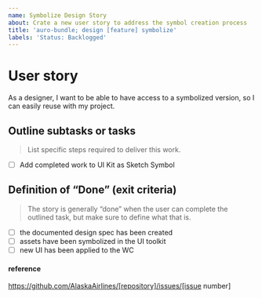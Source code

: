 ```yaml
---
name: Symbolize Design Story
about: Crate a new user story to address the symbol creation process
title: 'auro-bundle; design [feature] symbolize'
labels: 'Status: Backlogged'
---
```


# User story

As a designer, I want to be able to have access to a symbolized version, so I can easily reuse with my project.

## Outline subtasks or tasks

> List specific steps required to deliver this work.

- [ ] Add completed work to UI Kit as Sketch Symbol

## Definition of “Done” (exit criteria)

> The story is generally “done” when the user can complete the outlined task, but make sure to define what that is.

- [ ] the documented design spec has been created
- [ ] assets have been symbolized in the UI toolkit
- [ ] new UI has been applied to the WC

#### reference

https://github.com/AlaskaAirlines/[repository]/issues/[issue number]
